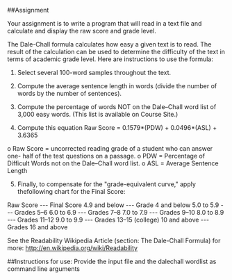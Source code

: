 ##Assignment 

Your assignment is to write a program that will read in a text file and calculate and display the raw score and grade level.

The Dale-Chall formula calculates how easy a given text is to read. The result of the calculation can be used to determine the difficulty of the text in terms of academic grade level. Here are instructions to use the formula:

1. Select several 100-word samples throughout the text.

2. Compute the average sentence length in words (divide the number of words by
the number of sentences).

3. Compute the percentage of words NOT on the Dale–Chall word list of 3,000 easy
words. (This list is available on Course Site.)

4. Compute this equation
Raw Score = 0.1579*(PDW) + 0.0496*(ASL) + 3.6365

o Raw Score = uncorrected reading grade of a student who can answer one- half of the test questions on a passage.
o PDW = Percentage of Difficult Words not on the Dale–Chall word list.
o ASL = Average Sentence Length

5. Finally, to compensate for the "grade-equivalent curve," apply thefollowing chart for the Final Score:

Raw Score --- Final Score
4.9 and below --- Grade 4 and below
5.0 to 5.9 --- Grades 5–6
6.0 to 6.9 --- Grades 7–8
7.0 to 7.9 --- Grades 9–10
8.0 to 8.9 --- Grades 11–12
9.0 to 9.9 --- Grades 13–15 (college)
10 and above --- Grades 16 and above


See the Readability Wikipedia Article (section: The Dale-Chall Formula) for more:
http://en.wikipedia.org/wiki/Readability

##Instructions for use:
Provide the input file and the dalechall wordlist as command line arguments